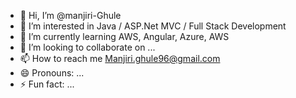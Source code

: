 - 👋 Hi, I’m @manjiri-Ghule
- 👀 I’m interested in Java / ASP.Net MVC / Full Stack Development
- 🌱 I’m currently learning AWS, Angular, Azure, AWS
- 💞️ I’m looking to collaborate on ...
- 📫 How to reach me Manjiri.ghule96@gmail.com
- 😄 Pronouns: ...
- ⚡ Fun fact: ...

<!---
manjiri-Ghule/manjiri-Ghule is a ✨ special ✨ repository because its `README.md` (this file) appears on your GitHub profile.
You can click the Preview link to take a look at your changes.
--->
